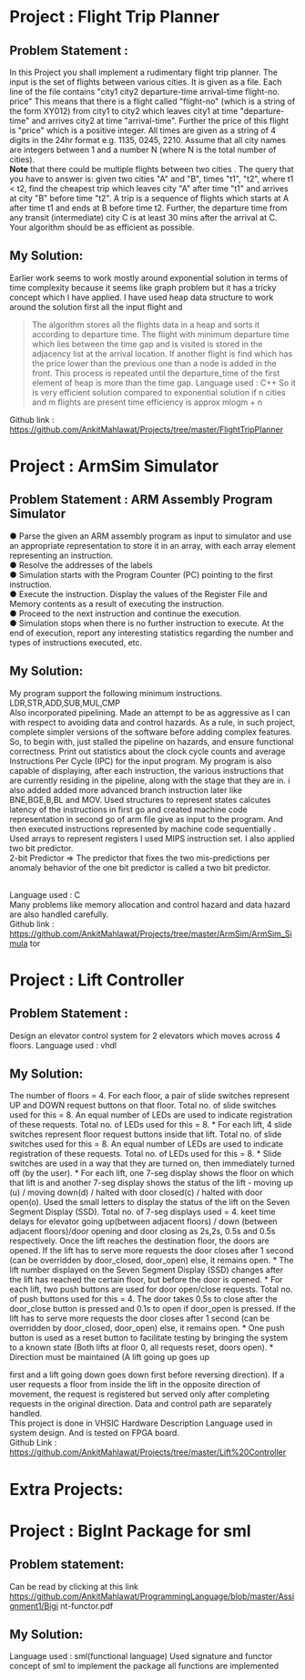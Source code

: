 # Project : Flight Trip Planner
## Problem Statement :
In this Project you shall implement a rudimentary flight trip planner. The input is the set
of flights between various cities. It is given as a file. Each line of the file contains "city1
city2 departure-time arrival-time flight-no. price" This means that there is a flight called
"flight-no" (which is a string of the form XY012) from city1 to city2 which leaves city1 at
time "departure-time" and arrives city2 at time "arrival-time". Further the price of this
flight is "price" which is a positive integer. All times are given as a string of 4 digits in the
24hr format e.g. 1135, 0245, 2210. Assume that all city names are integers between 1
and a number N (where N is the total number of cities).<br>
**Note** that there could be multiple flights between two cities .
The query that you have to answer is: given two cities "A" and "B", times "t1", "t2",
where t1 < t2, find the cheapest trip which leaves city "A" after time "t1" and arrives at
city "B" before time "t2". A trip is a sequence of flights which starts at A after time t1 and
ends at B before time t2. Further, the departure time from any transit (intermediate) city
C is at least 30 mins after the arrival at C.
Your algorithm should be as efficient as possible.
## My Solution:
Earlier work seems to work mostly around exponential solution in terms of time
complexity because it seems like graph problem but it has a tricky concept which I have
applied.
I have used heap data structure to work around the solution first all the input flight and
> The algorithm stores all the flights data in a heap and sorts it according to departure
time.
> The flight with minimum departure time which lies between the time gap and is visited
is stored in the adjacency list at the arrival location.
> If another flight is find which has the price lower than the previous one than a node is
added in the front.
> This process is repeated until the departure_time of the first element of heap is more
than the time gap.
Language used : C++
So it is very efficient solution compared to exponential solution if n cities and m flights
are present time efficiency is approx mlogm + n

Github link : https://github.com/AnkitMahlawat/Projects/tree/master/FlightTripPlanner

# Project : ArmSim Simulator
## Problem Statement : ARM Assembly Program Simulator
● Parse the given an ARM assembly program as input to simulator and use an
appropriate representation to store it in an array, with each array element
representing an instruction.<br>
● Resolve the addresses of the labels<br>
● Simulation starts with the Program Counter (PC) pointing to the first instruction.<br>
● Execute the instruction. Display the values of the Register File and Memory
contents as a result of executing the instruction.<br>
● Proceed to the next instruction and continue the execution.<br>
● Simulation stops when there is no further instruction to execute.
At the end of execution, report any interesting statistics regarding the number and types
of instructions executed, etc.
## My Solution:
My program support the following minimum instructions.<br>
LDR,STR,ADD,SUB,MUL,CMP<br>
Also incorporated pipelining. Made an attempt to be as aggressive as I can with respect
to avoiding data and control hazards. As a rule, in such project, complete simpler
versions of the software before adding complex features. So, to begin with, just stalled
the pipeline on hazards, and ensure functional correctness. Print out statistics about the
clock cycle counts and average Instructions Per Cycle (IPC) for the input program. My
program is also capable of displaying, after each instruction, the various instructions
that are currently residing in the pipeline, along with the stage that they are in.
i also added added more advanced branch instruction later like BNE,BGE,B,BL and
MOV. Used structures to represent states calcutes latency of the instructions in first go
and created machine code representation in second go of arm file give as input to the
program. And then executed instructions represented by machine code sequentially .
Used arrays to represent registers I used MIPS instruction set. I also applied two bit
predictor.<br>
2-bit Predictor => The predictor that fixes the two mis-predictions per anomaly
behavior of the one bit predictor is called a two bit predictor.<br><br>

Language used : C<br>
Many problems like memory allocation and control hazard and data hazard are also
handled carefully.<br>
Github link :
https://github.com/AnkitMahlawat/Projects/tree/master/ArmSim/ArmSim_Simula
tor
# Project : Lift Controller
## Problem Statement :
Design an elevator control system for 2 elevators which moves across 4 floors.
Language used : vhdl
## My Solution:
The number of floors = 4. For each floor, a pair of slide switches represent UP and
DOWN request buttons on that floor. Total no. of slide switches used for this = 8. An
equal number of LEDs are used to indicate registration of these requests. Total no. of
LEDs used for this = 8. * For each lift, 4 slide switches represent floor request buttons
inside that lift. Total no. of slide switches used for this = 8. An equal number of LEDs are
used to indicate registration of these requests. Total no. of LEDs used for this = 8. *
Slide switches are used in a way that they are turned on, then immediately turned off
(by the user). * For each lift, one 7-seg display shows the floor on which that lift is and
another 7-seg display shows the status of the lift - moving up (u) / moving down(d) /
halted with door closed(c) / halted with door open(o). Used the small letters to display
the status of the lift on the Seven Segment Display (SSD). Total no. of 7-seg displays
used = 4. keet time delays for elevator going up(between adjacent floors) / down
(between adjacent floors)/door opening and door closing as 2s,2s, 0.5s and 0.5s
respectively. Once the lift reaches the destination floor, the doors are opened. If the lift
has to serve more requests the door closes after 1 second (can be overridden by
door_closed, door_open) else, it remains open. * The lift number displayed on the
Seven Segment Display (SSD) changes after the lift has reached the certain floor, but
before the door is opened. * For each lift, two push buttons are used for door open/close
requests. Total no. of push buttons used for this = 4. The door takes 0.5s to close after
the door_close button is pressed and 0.1s to open if door_open is pressed. If the lift has
to serve more requests the door closes after 1 second (can be overridden by
door_closed, door_open) else, it remains open. * One push button is used as a reset
button to facilitate testing by bringing the system to a known state (Both lifts at floor 0,
all requests reset, doors open). * Direction must be maintained (A lift going up goes up

first and a lift going down goes down first before reversing direction). If a user requests
a floor from inside the lift in the opposite direction of movement, the request is
registered but served only after completing requests in the original direction.
Data and control path are separately handled.<br>
This project is done in VHSIC Hardware Description Language used in system design.
And is tested on FPGA board.<br>
Github Link : https://github.com/AnkitMahlawat/Projects/tree/master/Lift%20Controller

# Extra Projects:
# Project : BigInt Package for sml
## Problem statement:
Can be read by clicking at this link
https://github.com/AnkitMahlawat/ProgrammingLanguage/blob/master/Assignment1/Bigi
nt-functor.pdf
## My Solution:
Language used : sml(functional language)
Used signature and functor concept of sml to implement the package all functions are
implemented

